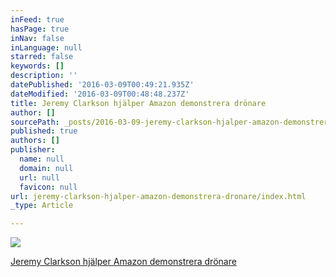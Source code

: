 ```yaml
---
inFeed: true
hasPage: true
inNav: false
inLanguage: null
starred: false
keywords: []
description: ''
datePublished: '2016-03-09T00:49:21.935Z'
dateModified: '2016-03-09T00:48:48.237Z'
title: Jeremy Clarkson hjälper Amazon demonstrera drönare
author: []
sourcePath: _posts/2016-03-09-jeremy-clarkson-hjalper-amazon-demonstrera-dronare.md
published: true
authors: []
publisher:
  name: null
  domain: null
  url: null
  favicon: null
url: jeremy-clarkson-hjalper-amazon-demonstrera-dronare/index.html
_type: Article

---
```

![](https://the-grid-user-content.s3-us-west-2.amazonaws.com/8ef2d0d2-67a8-4840-95a5-3bc29a8a6637.png)

[Jeremy Clarkson hjälper Amazon demonstrera drönare][0]

[0]: http://omni.se/start/bb93ba06-6418-4f2b-b1fa-3ab818013043